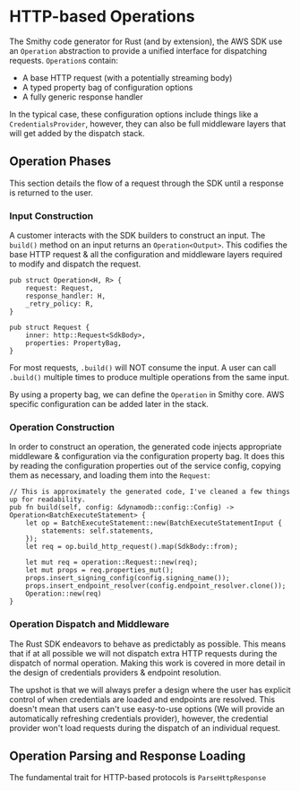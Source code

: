 # HTTP-based Operations
The Smithy code generator for Rust (and by extension), the AWS SDK use an `Operation` abstraction to provide a unified
interface for dispatching requests. `Operation`s contain:
* A base HTTP request (with a potentially streaming body)
* A typed property bag of configuration options
* A fully generic response handler

In the typical case, these configuration options include things like a `CredentialsProvider`, however, they can also be
full middleware layers that will get added by the dispatch stack.

## Operation Phases
This section details the flow of a request through the SDK until a response is returned to the user.

### Input Construction

A customer interacts with the SDK builders to construct an input. The `build()` method on an input returns
an `Operation<Output>`. This codifies the base HTTP request & all the configuration and middleware layers required to modify and dispatch the request.

```rust,ignore
pub struct Operation<H, R> {
    request: Request,
    response_handler: H,
    _retry_policy: R,
}

pub struct Request {
    inner: http::Request<SdkBody>,
    properties: PropertyBag,
}
```

For most requests, `.build()` will NOT consume the input. A user can call `.build()` multiple times to produce multiple operations from the same input.

By using a property bag, we can define the `Operation` in Smithy core. AWS specific configuration can be added later in the stack.

### Operation Construction
In order to construct an operation, the generated code injects appropriate middleware & configuration via the configuration property bag. It does this by reading the configuration properties out of the service
config, copying them as necessary, and loading them into the `Request`:

```rust,ignore
// This is approximately the generated code, I've cleaned a few things up for readability.
pub fn build(self, config: &dynamodb::config::Config) -> Operation<BatchExecuteStatement> {
    let op = BatchExecuteStatement::new(BatchExecuteStatementInput {
        statements: self.statements,
    });
    let req = op.build_http_request().map(SdkBody::from);

    let mut req = operation::Request::new(req);
    let mut props = req.properties_mut();
    props.insert_signing_config(config.signing_name());
    props.insert_endpoint_resolver(config.endpoint_resolver.clone());
    Operation::new(req)
}
```

### Operation Dispatch and Middleware

The Rust SDK endeavors to behave as predictably as possible. This means that if at all possible we will not dispatch extra HTTP requests during the dispatch of normal operation. Making this work is covered in more detail in the design of credentials providers & endpoint resolution.

The upshot is that we will always prefer a design where the user has explicit control of when credentials are loaded and endpoints are resolved. This doesn't mean that users can't use easy-to-use options (We will provide an automatically refreshing credentials provider), however, the credential provider won't load requests during the dispatch of an individual request.

## Operation Parsing and Response Loading

The fundamental trait for HTTP-based protocols is `ParseHttpResponse`
